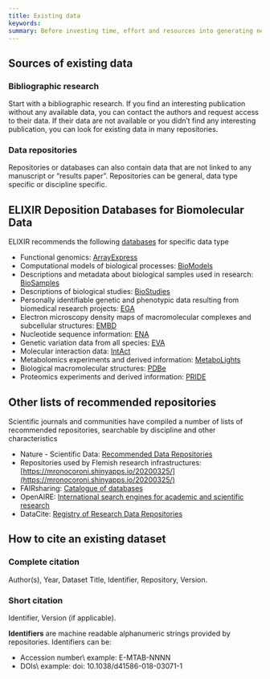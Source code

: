 ```yaml
---
title: Existing data
keywords:
summary: Before investing time, effort and resources into generating new data, look into what has already been done in the past in your field. By reusing data you increase its value and minimize redundancy.
---
```


## Sources of existing data

### Bibliographic research
Start with a bibliographic research. If you find an interesting publication without any available data, you can contact the authors and request access to their data. If their data are not available or you didn’t find any interesting publication, you can look for existing data in many repositories.

### Data repositories
Repositories or databases can also contain data that are not linked to any manuscript or “results paper”.
Repositories can be general, data type specific or discipline specific.

## ELIXIR Deposition Databases for Biomolecular Data
ELIXIR recommends the following [databases](https://elixir-europe.org/platforms/data/elixir-deposition-databases) for specific data type
 * Functional genomics: [ArrayExpress](https://www.ebi.ac.uk/arrayexpress/)
 * Computational models of biological processes: [BioModels](https://www.ebi.ac.uk/biomodels/)
 * Descriptions and metadata about biological samples used in research: [BioSamples](https://www.ebi.ac.uk/biosamples/)
 * Descriptions of biological studies: [BioStudies](https://www.ebi.ac.uk/biostudies/)
 * Personally identifiable genetic and phenotypic data resulting from biomedical research projects: [EGA](https://ega-archive.org)
 * Electron microscopy density maps of macromolecular complexes and subcellular structures: [EMBD](https://www.ebi.ac.uk/pdbe/emdb/)
 * Nucleotide sequence information: [ENA](https://www.ebi.ac.uk/ena)
 * Genetic variation data from all species: [EVA](https://www.ebi.ac.uk/eva/)
 * Molecular interaction data: [IntAct](https://www.ebi.ac.uk/intact/)
 * Metabolomics experiments and derived information: [MetaboLights](https://www.ebi.ac.uk/metabolights/)
 * Biological macromolecular structures: [PDBe](https://www.ebi.ac.uk/pdbe/)
 * Proteomics experiments and derived information: [PRIDE](https://www.ebi.ac.uk/pride/archive)

## Other lists of recommended repositories
Scientific journals and communities have compiled a number of lists of recommended repositories, searchable by discipline and other characteristics

* Nature - Scientific Data: [Recommended Data Repositories](https://www.nature.com/sdata/policies/repositories#general)
* Repositories used by Flemish research infrastructures: [https://mronocoroni.shinyapps.io/20200325/](https://mronocoroni.shinyapps.io/20200325/)
* FAIRsharing: [Catalogue of databases](https://fairsharing.org/databases/)
* OpenAIRE: [International search engines for academic and scientific research](https://explore.openaire.eu)
* DataCite: [Registry of Research Data Repositories]( https://www.re3data.org)

## How to cite an existing dataset
### Complete citation
Author(s), Year, Dataset Title, Identifier, Repository, Version.

### Short citation
Identifier, Version (if applicable).

**Identifiers** are machine readable alphanumeric strings provided by repositories. Identifiers can be:
* Accession number\\
example: E-MTAB-NNNN
* DOIs\\
example: doi: 10.1038/d41586-018-03071-1
